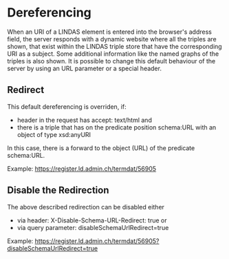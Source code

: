 # Dereferencing

When an URI of a LINDAS element is entered into the browser's address field, the server responds with a dynamic website where all the triples are shown, that exist within the LINDAS triple store that have the corresponding URI as a subject. Some additional information like the named graphs of the triples is also shown. It is possible to change this default behaviour of the server by using an URL parameter or a special header.

## Redirect

This default dereferencing is overriden, if:

- header in the request has accept: text/html and
- there is a triple that has on the predicate position schema:URL with an object of type xsd:anyURI

In this case, there is a forward to the object (URL) of the predicate schema:URL.

Example: https://register.ld.admin.ch/termdat/56905


## Disable the Redirection

The above described redirection can be disabled either

- via header: X-Disable-Schema-URL-Redirect: true or
- via query parameter: disableSchemaUrlRedirect=true


Example: https://register.ld.admin.ch/termdat/56905?disableSchemaUrlRedirect=true

